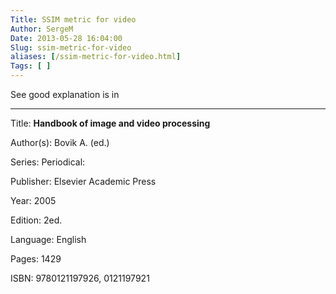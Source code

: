 ```yaml
---
Title: SSIM metric for video
Author: SergeM
Date: 2013-05-28 16:04:00
Slug: ssim-metric-for-video
aliases: [/ssim-metric-for-video.html]
Tags: [ ]
---
```




See good explanation is in

---
Title: **Handbook of image and video processing&nbsp;**

Author(s): Bovik A. (ed.)

Series: Periodical:

Publisher: Elsevier Academic Press

Year: 2005

Edition: 2ed.

Language: English

Pages: 1429

ISBN: 9780121197926, 0121197921
